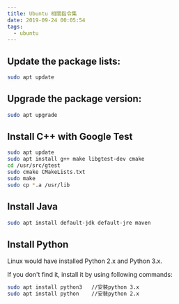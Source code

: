 ```yaml
---
title: Ubuntu 相關指令集
date: 2019-09-24 00:05:54
tags:
  - ubuntu
---
```


## Update the package lists:

```bash
sudo apt update
```

## Upgrade the package version:

```bash
sudo apt upgrade
```

## Install C++ with Google Test

```bash
sudo apt update
sudo apt install g++ make libgtest-dev cmake
cd /usr/src/gtest
sudo cmake CMakeLists.txt
sudo make
sudo cp *.a /usr/lib
```

## Install Java

```bash
sudo apt install default-jdk default-jre maven
```

## Install Python

Linux would have installed Python 2.x and Python 3.x.

If you don't find it, install it by using following commands:

```bash
sudo apt install python3   //安裝python 3.x
sudo apt install python    //安裝python 2.x
```
